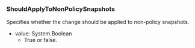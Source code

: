 ### ShouldApplyToNonPolicySnapshots
Specifies whether the change should be applied to non-policy snapshots.

- value: System.Boolean
  - True or false.
